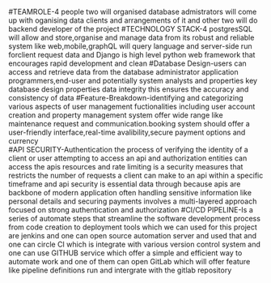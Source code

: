 #TEAMROLE-4 people two will organised database admistrators will come up with oganising data clients and arrangements of it and other two will do backend developer of the project 
#TECHNOLOGY STACK-4  postgresSQL will allow and store,organise and manage data from its robust and reliable system like web,mobile,graphQL will query language and server-side run forclient request data and Django is high level python web framework that encourages rapid development and clean 
#Database Design-users can access and retrieve data from the database administrator application programmers,end-user and potentially system analysts and properties key database design properties data integrity this ensures the accuracy and consistency of data
#Feature-Breakdown-identifying and categorizing various aspects of user management fuctionalities including user account creation and property management system offer wide range like maintenance request and communication.booking system should offer a user-friendly interface,real-time avalibility,secure payment options and currency  
#API SECURITY-Authentication the process of verifying the identity of a client or user attempting to access an api and authorization entities can access the apis resources and rate limiting is a security measures that restricts the number of requests a client can make to an api within a specific timeframe and api security is essential data through because apis are backbone of modern application often handling sensitive information like personal details and securing payments involves a multi-layered approach focused on strong authentication and authorization 
#CI/CD PIPELINE-Is a series of automate steps that streamline the software development process from code creation to deployment tools which we can used for this project are jenkins and one can open source automation server and used that and one can circle CI which is integrate with various version control system and one can use GITHUB service which offer a simple and efficient way to automate work and one of them can open GitLab which will offer feature like pipeline definitions run and intergrate with the gitlab repository
